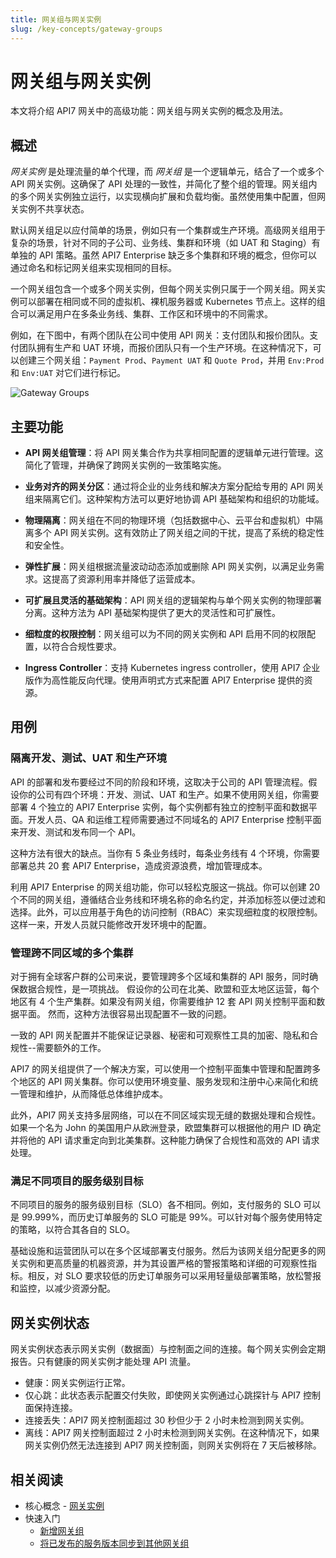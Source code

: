 ```yaml
---
title: 网关组与网关实例
slug: /key-concepts/gateway-groups
---
```


# 网关组与网关实例

本文将介绍 API7 网关中的高级功能：网关组与网关实例的概念及用法。

## 概述

_网关实例_ 是处理流量的单个代理，而 _网关组_ 是一个逻辑单元，结合了一个或多个 API 网关实例。这确保了 API 处理的一致性，并简化了整个组的管理。网关组内的多个网关实例独立运行，以实现横向扩展和负载均衡。虽然使用集中配置，但网关实例不共享状态。

默认网关组足以应付简单的场景，例如只有一个集群或生产环境。高级网关组用于复杂的场景，针对不同的子公司、业务线、集群和环境（如 UAT 和 Staging）有单独的 API 策略。虽然 API7 Enterprise 缺乏多个集群和环境的概念，但你可以通过命名和标记网关组来实现相同的目标。

一个网关组包含一个或多个网关实例，但每个网关实例只属于一个网关组。网关实例可以部署在相同或不同的虚拟机、裸机服务器或 Kubernetes 节点上。这样的组合可以满足用户在多条业务线、集群、工作区和环境中的不同需求。

例如，在下图中，有两个团队在公司中使用 API 网关：支付团队和报价团队。支付团队拥有生产和 UAT 环境，而报价团队只有一个生产环境。在这种情况下，可以创建三个网关组：`Payment Prod`、`Payment UAT` 和 `Quote Prod`，并用 `Env:Prod` 和 `Env:UAT` 对它们进行标记。

![Gateway Groups](https://static.apiseven.com/uploads/2024/05/20/LD9mpa5Y_gateway-groups.png)

## 主要功能

- **API 网关组管理**：将 API 网关集合作为共享相同配置的逻辑单元进行管理。这简化了管理，并确保了跨网关实例的一致策略实施。

- **业务对齐的网关分区**：通过将企业的业务线和解决方案分配给专用的 API 网关组来隔离它们。这种架构方法可以更好地协调 API 基础架构和组织的功能域。

- **物理隔离**：网关组在不同的物理环境（包括数据中心、云平台和虚拟机）中隔离多个 API 网关实例。这有效防止了网关组之间的干扰，提高了系统的稳定性和安全性。

- **弹性扩展**：网关组根据流量波动动态添加或删除 API 网关实例，以满足业务需求。这提高了资源利用率并降低了运营成本。

- **可扩展且灵活的基础架构**：API 网关组的逻辑架构与单个网关实例的物理部署分离。这种方法为 API 基础架构提供了更大的灵活性和可扩展性。

- **细粒度的权限控制**：网关组可以为不同的网关实例和 API 启用不同的权限配置，以符合合规性要求。

- **Ingress Controller**：支持 Kubernetes ingress controller，使用 API7 企业版作为高性能反向代理。使用声明式方式来配置 API7 Enterprise 提供的资源。

## 用例

### 隔离开发、测试、UAT 和生产环境

API 的部署和发布要经过不同的阶段和环境，这取决于公司的 API 管理流程。假设你的公司有四个环境：开发、测试、UAT 和生产。如果不使用网关组，你需要部署 4 个独立的 API7 Enterprise 实例，每个实例都有独立的控制平面和数据平面。开发人员、QA 和运维工程师需要通过不同域名的 API7 Enterprise 控制平面来开发、测试和发布同一个 API。

这种方法有很大的缺点。当你有 5 条业务线时，每条业务线有 4 个环境，你需要部署总共 20 套 API7 Enterprise，造成资源浪费，增加管理成本。

利用 API7 Enterprise 的网关组功能，你可以轻松克服这一挑战。你可以创建 20 个不同的网关组，遵循结合业务线和环境名称的命名约定，并添加标签以便过滤和选择。此外，可以应用基于角色的访问控制（RBAC）来实现细粒度的权限控制。这样一来，开发人员就只能修改开发环境中的配置。

### 管理跨不同区域的多个集群

对于拥有全球客户群的公司来说，要管理跨多个区域和集群的 API 服务，同时确保数据合规性，是一项挑战。
假设你的公司在北美、欧盟和亚太地区运营，每个地区有 4 个生产集群。如果没有网关组，你需要维护 12 套 API 网关控制平面和数据平面。
然而，这种方法很容易出现配置不一致的问题。

一致的 API 网关配置并不能保证记录器、秘密和可观察性工具的加密、隐私和合规性--需要额外的工作。

API7 的网关组提供了一个解决方案，可以使用一个控制平面集中管理和配置跨多个地区的 API 网关集群。你可以使用环境变量、服务发现和注册中心来简化和统一管理和维护，从而降低总体维护成本。

此外，API7 网关支持多层网络，可以在不同区域实现无缝的数据处理和合规性。如果一个名为 John 的美国用户从欧洲登录，欧盟集群可以根据他的用户 ID 确定并将他的 API 请求重定向到北美集群。这种能力确保了合规性和高效的 API 请求处理。

### 满足不同项目的服务级别目标

不同项目的服务的服务级别目标（SLO）各不相同。例如，支付服务的 SLO 可以是 99.999%，而历史订单服务的 SLO 可能是 99%。可以针对每个服务使用特定的策略，以符合其各自的 SLO。

基础设施和运营团队可以在多个区域部署支付服务。然后为该网关组分配更多的网关实例和更高质量的机器资源，并为其设置严格的警报策略和详细的可观察性指标。相反，对 SLO 要求较低的历史订单服务可以采用轻量级部署策略，放松警报和监控，以减少资源分配。

## 网关实例状态

网关实例状态表示网关实例（数据面）与控制面之间的连接。每个网关实例会定期报告。只有健康的网关实例才能处理 API 流量。

- 健康：网关实例运行正常。
- 仅心跳：此状态表示配置交付失败，即使网关实例通过心跳探针与 API7 控制面保持连接。
- 连接丢失：API7 网关控制面超过 30 秒但少于 2 小时未检测到网关实例。
- 离线：API7 网关控制面超过 2 小时未检测到网关实例。在这种情况下，如果网关实例仍然无法连接到 API7 网关控制面，则网关实例将在 7 天后被移除。

## 相关阅读

- 核心概念 - [网关实例](../key-concepts/gateway-instances.md)
- 快速入门
  - [新增网关组](../getting-started/add-gateway-group.md)
  - [将已发布的服务版本同步到其他网关组](../getting-started/sync-service.md)
